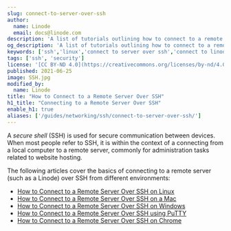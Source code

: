 ```yaml
---
slug: connect-to-server-over-ssh
author:
  name: Linode
  email: docs@linode.com
description: 'A list of tutorials outlining how to connect to a remote server over SSH from different environments.'
og_description: 'A list of tutorials outlining how to connect to a remote server over SSH from different environments.'
keywords: ['ssh','linux','connect to server over ssh','connect to linode over ssh']
tags: ['ssh', 'security']
license: '[CC BY-ND 4.0](https://creativecommons.org/licenses/by-nd/4.0)'
published: 2021-06-25
image: SSH.jpg
modified_by:
  name: Linode
title: "How to Connect to a Remote Server Over SSH"
h1_title: "Connecting to a Remote Server Over SSH"
enable_h1: true
aliases: ['/guides/networking/ssh/connect-to-server-over-ssh/']
---
```


A *secure shell* (SSH) is used for secure communication between devices. When most people refer to SSH, it is within the context of a connecting from a local computer to a remote server, commonly for administration tasks related to website hosting.

The following articles cover the basics of connecting to a remote server (such as a Linode) over SSH from different environments:

- [How to Connect to a Remote Server Over SSH on Linux](/docs/guides/connect-to-server-over-ssh-on-linux/)
- [How to Connect to a Remote Server Over SSH on a Mac](/docs/guides/connect-to-server-over-ssh-on-mac/)
- [How to Connect to a Remote Server Over SSH on Windows](/docs/guides/connect-to-server-over-ssh-on-windows/)
- [How to Connect to a Remote Server Over SSH using PuTTY](/docs/guides/connect-to-server-over-ssh-using-putty/)
- [How to Connect to a Remote Server Over SSH on Chrome](/docs/guides/connect-to-server-over-ssh-on-chrome/)